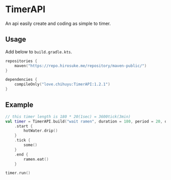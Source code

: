 # TimerAPI
An api easily create and coding as simple to timer.

## Usage

Add below to `build.gradle.kts`.
```kotlin
repositories {
    maven("https://repo.hirosuke.me/repository/maven-public/")
}
```
```kotlin
dependencies {
    compileOnly("love.chihuyu:TimerAPI:1.2.1")
}
```

## Example

```kotlin
// this timer length is 180 * 20(1sec) = 3600tick(3min)
val timer = TimerAPI.build("wait ramen", duration = 180, period = 20, delay = 0)
    .start {
        hotWater.drip()
    }
    .tick {
        some()
    }
    .end {
        ramen.eat()
    }

timer.run()
```
